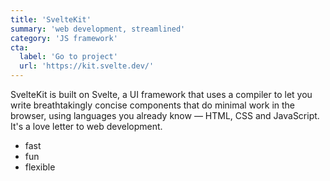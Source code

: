 ```yaml
---
title: 'SvelteKit'
summary: 'web development, streamlined'
category: 'JS framework'
cta:
  label: 'Go to project'
  url: 'https://kit.svelte.dev/'
---
```


SvelteKit is built on Svelte, a UI framework that uses a compiler to let you write breathtakingly concise components that do minimal work in the browser, using languages you already know — HTML, CSS and JavaScript. It's a love letter to web development.

- fast
- fun
- flexible

